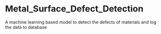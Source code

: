 # Metal_Surface_Defect_Detection
A machine learning based model to detect the defects of materials and log the data to database
